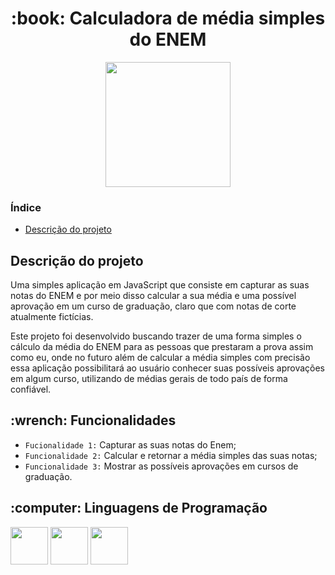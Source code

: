 <h1 align="center">:book: Calculadora de média simples do ENEM</h1>

<p align="center"><img width="200" src="https://img.shields.io/badge/status-em%20desenvolvimento-blue"/></p>

### Índice

* [Descrição do projeto](#descricao-do-projeto)

<h2 id="descricao-do-projeto">Descrição do projeto</h2>

Uma simples aplicação em JavaScript que consiste em capturar as suas notas do ENEM e por meio disso calcular a sua média e uma possível aprovação em um curso de graduação, claro que com notas de corte atualmente fictícias.
 
Este projeto foi desenvolvido buscando trazer de uma forma simples o cálculo da média do ENEM para as pessoas que prestaram a prova assim como eu, onde no futuro além de calcular a média simples com precisão essa aplicação possibilitará ao usuário conhecer suas possíveis aprovações em algum curso, utilizando de médias gerais de todo país de forma confiável.

<h2>:wrench: Funcionalidades</h2>

- `Fucionalidade 1:` Capturar as suas notas do Enem;
- `Funcionalidade 2:` Calcular e retornar a média simples das suas notas;
- `Funcionalidade 3:` Mostrar as possíveis aprovações em cursos de graduação.

<h2>:computer: Linguagens de Programação</h2>

<img src="https://cdn.jsdelivr.net/gh/devicons/devicon/icons/javascript/javascript-original.svg" width="60" heigth="60"/> <img src="https://cdn.jsdelivr.net/gh/devicons/devicon/icons/html5/html5-original.svg" width="60" heigth="60"/> <img src="https://cdn.jsdelivr.net/gh/devicons/devicon/icons/css3/css3-original.svg" width="60" heigth="60"/>
